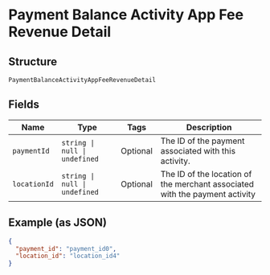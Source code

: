 <!-- Optimized: 2025-10-06 -->
<!-- RPM: 1.4.2.1.1.4.2.1_payment-balance-activity-app-fee-revenue-detail_20251006 -->
<!-- Session: E2E RPM DNA Application -->
<!-- AOM: RND (Reggie & Dro) -->
<!-- COI: SALES -->
<!-- RPM: HIGH -->
<!-- ACTION: BUILD -->


# Payment Balance Activity App Fee Revenue Detail

## Structure

`PaymentBalanceActivityAppFeeRevenueDetail`

## Fields

| Name | Type | Tags | Description |
|  --- | --- | --- | --- |
| `paymentId` | `string \| null \| undefined` | Optional | The ID of the payment associated with this activity. |
| `locationId` | `string \| null \| undefined` | Optional | The ID of the location of the merchant associated with the payment activity |

## Example (as JSON)

```json
{
  "payment_id": "payment_id0",
  "location_id": "location_id4"
}
```
